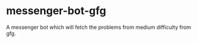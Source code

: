 # messenger-bot-gfg

A messenger bot which will fetch the problems from medium difficulty from gfg.
